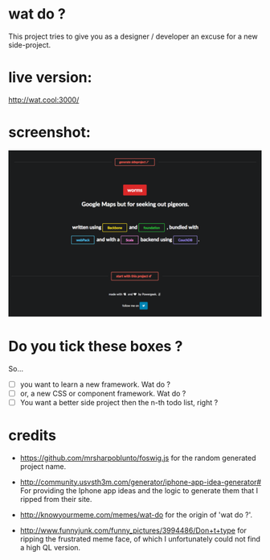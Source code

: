 # wat do ?
This project tries to give you as a designer / developer an excuse for a new side-project.

# live version:

http://wat.cool:3000/

# screenshot:

![wat do ?](watdo.png?raw=true "wat do")

# Do you tick these boxes ?

So... 

- [ ] you want to learn a new <language> framework. Wat do ?
- [ ] or, a new CSS or component framework. Wat do ?
- [ ] You want a better side project then the n-th todo list, right ?

# credits

* https://github.com/mrsharpoblunto/foswig.js
  for the random generated project name.
  
* http://community.usvsth3m.com/generator/iphone-app-idea-generator#
  For providing the Iphone app ideas and the logic to generate them that I ripped from their site.

* http://knowyourmeme.com/memes/wat-do
  for the origin of 'wat do ?'.

* http://www.funnyjunk.com/funny_pictures/3994486/Don+t+type
  for ripping the frustrated meme face, of which I unfortunately could not find a high QL version.